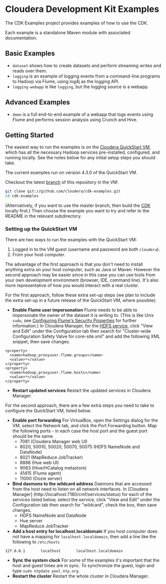 # Cloudera Development Kit Examples

The CDK Examples project provides examples of how to use the CDK.

Each example is a standalone Maven module with associated documentation.

## Basic Examples

* `dataset` shows how to create datasets and perform streaming writes and reads over them.
* `logging` is an example of logging events from a command-line programs to Hadoop via Flume, using log4j as the logging API.
* `logging-webapp` is like `logging`, but the logging source is a webapp.

## Advanced Examples

* `demo` is a full end-to-end example of a webapp that logs events using Flume and performs session analysis using Crunch and Hive.

## Getting Started

The easiest way to run the examples is on the
[Cloudera QuickStart VM](https://ccp.cloudera.com/display/SUPPORT/Cloudera+QuickStart+VM),
which has all the necessary Hadoop services pre-installed, configured, and
running locally. See the notes below for any initial setup steps you should take.

The current examples run on version 4.3.0 of the QuickStart VM.

Checkout the latest [branch](https://github.com/cloudera/cdk-examples/branches) of this repository in the VM:

```bash
git clone git://github.com/cloudera/cdk-examples.git
cd cdk-examples
```

(Alternatively, if you want to use the master branch, then build the [CDK](https://github.com/cloudera/cdk) locally first.)
Then choose the example you want to try and refer to the README in the relevant subdirectory.

### Setting up the QuickStart VM

There are two ways to run the examples with the QuickStart VM:

1. Logged in to the VM guest (username and password are both `cloudera`).
2. From your host computer.

The advantage of the first approach is that you don't need to install anything extra on
your host computer, such as Java or Maven. However the second approach may be
easier since in this case you can use tools from your own development environment
(browser, IDE, command line). It's also more representative of how you would interact
with a real cluster.

For the first approach, follow these extra set-up steps (we plan to include the extra
set-up in a future release of the QuickStart VM, where possible):

* __Enable Flume user impersonation__ Flume needs to be able to impersonate the owner of
the dataset it is writing to. (This is like Unix `sudo`, see
[Configuring Flume's Security Properties](http://www.cloudera.com/content/cloudera-content/cloudera-docs/CDH4/latest/CDH4-Security-Guide/cdh4sg_topic_4_2.html)
for further information.) In Cloudera Manager, for the [HDFS service](http://localhost:7180/cmf/services/status),
click "View and Edit" under the Configuration tab then
search for "Cluster-wide Configuration Safety Valve for core-site.xml"
and add the following XML snippet, then save changes.

```
<property>
  <name>hadoop.proxyuser.flume.groups</name>
  <value>*</value>
</property>
<property>
  <name>hadoop.proxyuser.flume.hosts</name>
  <value>*</value>
</property>
```
* __Restart updated services__ Restart the updated services in Cloudera Manager.

For the second approach, there are a few extra steps you need to take to configure the
QuickStart VM, listed below.

* __Enable port forwarding__ For VirtualBox, open the Settings dialog for the VM,
select the Network tab, and click the Port Forwarding button. Map the following ports -
in each case the host port and the guest port should be the same.
    * 7081 (Cloudera Manager web UI)
    * 8020, 50010, 50020, 50070, 50075 (HDFS NameNode and DataNode)
    * 8021 (MapReduce JobTracker)
    * 8888 (Hue web UI)
    * 9083 (Hive/HCatalog metastore)
    * 41415 (Flume agent)
    * 11000 (Oozie server)
* __Bind daemons to the wildcard address__ Daemons that are accessed from the host need
to listen on all network interfaces. In [Cloudera Manager]
(http://localhost:7180/cmf/services/status) for each of the services listed below,
select the service, click "View and Edit" under the Configuration tab then
search for "wildcard", check the box, then save changes.
    * HDFS NameNode and DataNode
    * Hue server
    * MapReduce JobTracker
* __Add a host entry for localhost.localdomain__ If you host computer does not have a
mapping for `localhost.localdomain`, then add a line like the following to `/etc/hosts`
```
127.0.0.1       localhost       localhost.localdomain
```
* __Sync the system clock__ For some of the examples it's important that the host and
guest times are in sync. To synchronize the guest, login and type
`sudo ntpdate pool.ntp.org`.
* __Restart the cluster__ Restart the whole cluster in Cloudera Manager.